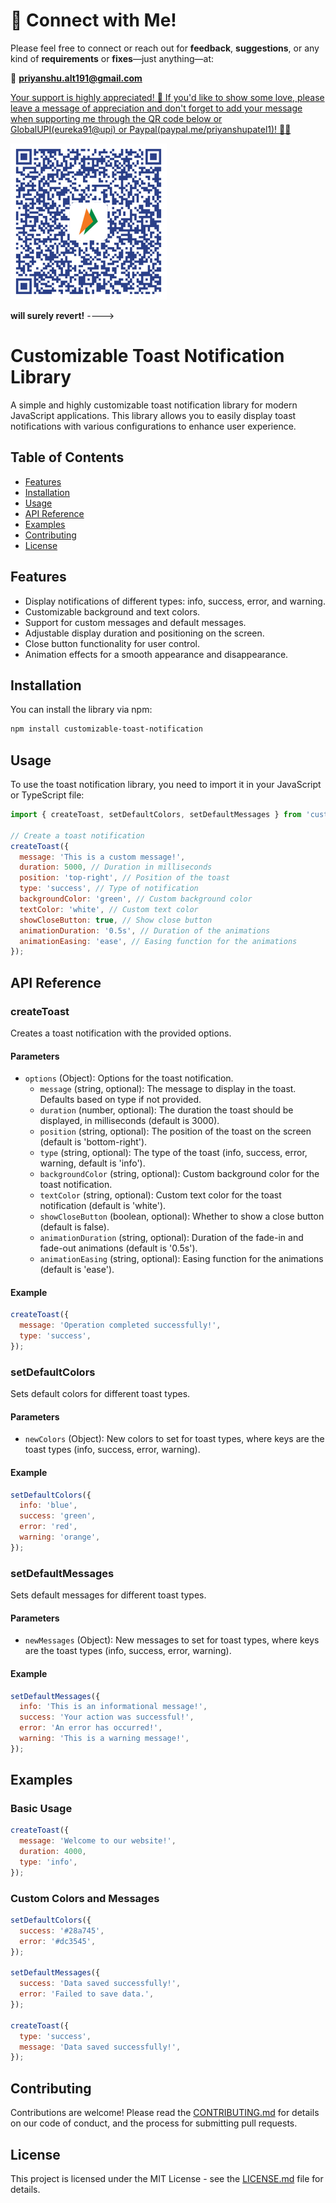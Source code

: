 # 🌟 Connect with Me!

Please feel free to connect or reach out for **feedback**, **suggestions**, or any kind of **requirements** or **fixes**—just anything—at:

📧 **priyanshu.alt191@gmail.com**  

<u>Your support is highly appreciated! 🙌 If you'd like to show some love, please leave a message of appreciation and don't forget to add your message when supporting me through the QR code below 
or
GlobalUPI(eureka91@upi)
or
Paypal(paypal.me/priyanshupatel1)! 💬💖
</u>

![Support Me](https://github.com/sammy-cool/support_qr/blob/eb14a600e04dc48dacab11e22cd28f18a31f7a12/support_qr.png)

**will surely revert!**
---->

# Customizable Toast Notification Library

A simple and highly customizable toast notification library for modern JavaScript applications. This library allows you to easily display toast notifications with various configurations to enhance user experience.

## Table of Contents
- [Features](#features)
- [Installation](#installation)
- [Usage](#usage)
- [API Reference](#api-reference)
- [Examples](#examples)
- [Contributing](#contributing)
- [License](#license)

## Features
- Display notifications of different types: info, success, error, and warning.
- Customizable background and text colors.
- Support for custom messages and default messages.
- Adjustable display duration and positioning on the screen.
- Close button functionality for user control.
- Animation effects for a smooth appearance and disappearance.

## Installation
You can install the library via npm:
```bash
npm install customizable-toast-notification
```

## Usage
To use the toast notification library, you need to import it in your JavaScript or TypeScript file:
```javascript
import { createToast, setDefaultColors, setDefaultMessages } from 'customizable-toast-notification';

// Create a toast notification
createToast({
  message: 'This is a custom message!',
  duration: 5000, // Duration in milliseconds
  position: 'top-right', // Position of the toast
  type: 'success', // Type of notification
  backgroundColor: 'green', // Custom background color
  textColor: 'white', // Custom text color
  showCloseButton: true, // Show close button
  animationDuration: '0.5s', // Duration of the animations
  animationEasing: 'ease', // Easing function for the animations
});
```

## API Reference
### createToast
Creates a toast notification with the provided options.

#### Parameters
- `options` (Object): Options for the toast notification.
  - `message` (string, optional): The message to display in the toast. Defaults based on type if not provided.
  - `duration` (number, optional): The duration the toast should be displayed, in milliseconds (default is 3000).
  - `position` (string, optional): The position of the toast on the screen (default is 'bottom-right').
  - `type` (string, optional): The type of the toast (info, success, error, warning, default is 'info').
  - `backgroundColor` (string, optional): Custom background color for the toast notification.
  - `textColor` (string, optional): Custom text color for the toast notification (default is 'white').
  - `showCloseButton` (boolean, optional): Whether to show a close button (default is false).
  - `animationDuration` (string, optional): Duration of the fade-in and fade-out animations (default is '0.5s').
  - `animationEasing` (string, optional): Easing function for the animations (default is 'ease').

#### Example
```javascript
createToast({
  message: 'Operation completed successfully!',
  type: 'success',
});
```

### setDefaultColors
Sets default colors for different toast types.

#### Parameters
- `newColors` (Object): New colors to set for toast types, where keys are the toast types (info, success, error, warning).

#### Example
```javascript
setDefaultColors({
  info: 'blue',
  success: 'green',
  error: 'red',
  warning: 'orange',
});
```

### setDefaultMessages
Sets default messages for different toast types.

#### Parameters
- `newMessages` (Object): New messages to set for toast types, where keys are the toast types (info, success, error, warning).

#### Example
```javascript
setDefaultMessages({
  info: 'This is an informational message!',
  success: 'Your action was successful!',
  error: 'An error has occurred!',
  warning: 'This is a warning message!',
});
```

## Examples
### Basic Usage
```javascript
createToast({
  message: 'Welcome to our website!',
  duration: 4000,
  type: 'info',
});
```

### Custom Colors and Messages
```javascript
setDefaultColors({
  success: '#28a745',
  error: '#dc3545',
});

setDefaultMessages({
  success: 'Data saved successfully!',
  error: 'Failed to save data.',
});

createToast({
  type: 'success',
  message: 'Data saved successfully!',
});
```

## Contributing
Contributions are welcome! Please read the [CONTRIBUTING.md]() for details on our code of conduct, and the process for submitting pull requests.

## License
This project is licensed under the MIT License - see the [LICENSE.md](LICENSE) file for details.
